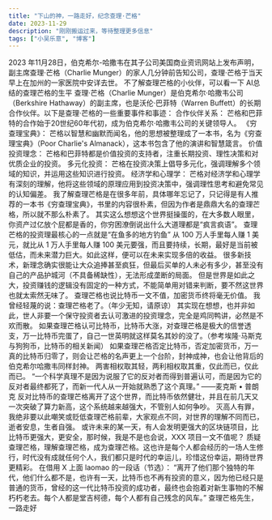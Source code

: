 ```yaml
---
title: "下山的神，一路走好，纪念查理·芒格"
date: 2023-11-29
description: "刚刚搬运过来，等待整理更多信息"
tags: ["小吴乐意", "博客"]
---
```


2023 年11月28日，伯克希尔-哈撒韦在其子公司美国商业资讯网站上发布声明，副主席查理·芒格（Charlie Munger）的家人几分钟前告知公司，查理·芒格于当天早上在加州的一家医院中安详去世。
不了解查理芒格的小伙伴，可以看一下 AI总结的查理芒格的生平
查理·芒格（Charlie Munger）是伯克希尔·哈撒韦公司（Berkshire Hathaway）的副主席，也是沃伦·巴菲特（Warren Buffett）的长期合作伙伴。以下是查理·芒格的一些重要事件和事迹：
合作伙伴关系： 芒格和巴菲特的合作始于20世纪60年代初，成为伯克希尔·哈撒韦公司的关键领导人。
《穷查理宝典》： 芒格以智慧和幽默而闻名，他的思想被整理成了一本书，名为《穷查理宝典》（Poor Charlie's Almanack），这本书包含了他的演讲和智慧箴言。
价值投资理念： 芒格和巴菲特都是价值投资的支持者，注重长期投资、理性决策和对优质企业的投资。
多元化投资： 芒格在投资决策上倡导多元化，强调理解多个领域的知识，并运用这些知识进行投资。
经济学和心理学： 芒格对经济学和心理学有深刻的理解，他将这些领域的原理应用到投资决策中，强调理性思考和避免常见的认知偏差。
我了解查理芒格是在很多年前，具体哪年忘记了，只记得是有人推荐的一本书《穷查理宝典》，书里的内容很朴素，但因为作者是鼎鼎大名的查理芒格，所以就不那么朴素了。
其实这么想想这个世界挺操蛋的，在大多数人眼里，你资产过亿放个屁都是香的，你穷困潦倒说出什么大道理都是“疯言疯语”。
查理芒格的投资理最核心的一点就是“在鱼多的地方钓鱼”
从 100 万人手里每人赚 1 美元，就比从 1 万人手里每人赚 100 美元要强，而且要持续，长期，最好是当前被低估，而未来潜力巨大。如此这样，便可以在未来实现多倍的收益。
很多新技术，新理念确实很能让大众追捧甚至疯狂，但最后买单的人未必有多少，甚至没有自己的产品护城河（不具备稀缺性），无法形成垄断的局面。
但是世界是如此之大，投资赚钱的逻辑没有固定的一种方式，不能简单用对错来判断，要不然这世界也就太索然无味了。
查理芒格也说比特币一文不值，加密货币终将毫无价值。
我曾经轻蔑的说：查理芒格老了。（年少无知，请原谅）
其实现在想想，也并非如此，世人非要一个保守投资者去认可激进的投资理念，完全是鸡同鸭讲，必然是不欢而散。
如果查理芒格认可比特币，比特币大涨，对查理芒格是极大的信誉透支，万一比特币完蛋了，自己一世英明就这样莫名其妙的没了。（参考埃隆·马斯克与狗狗币，比特币的相关新闻）
如果查理芒格否定比特币，否定加密货币，万一真的比特币归零了，则会让芒格的名声更上一个台阶，封神成神，也会让他背后的伯克希尔哈撒韦同样封神。
两害相权取其轻，两利相权取其重，仅此而已，仅此而已。
“一个科学真理不是因为说服了它的反对者而得到普遍认可，而是因为它的反对者最终都死了，而新一代人从一开始就熟悉了这个真理。”
——麦克斯 • 普朗克
反对比特币的查理芒格离开了这个世界，而比特币依然健壮，并且在前几天又一次突破了算力新高，这个系统越来越强大，不管别人如何争吵。
灭高人有罪，我绝非要以此嘲笑或贬低查理芒格前辈，大家观点不同，对世界的理解不同而已，逝者安息，生者自强。
或许未来的某一天，有人会发明更强大的区块链项目，比比特币更强大，更安全，那时候，我是不是也会说，XXX 项目一文不值呢？
质疑查理芒格，理解查理芒格，成为查理芒格。这也许是每个人都会经历的一场人生修行，时代没有成就任何个人，我们都只是时代的幸运儿，珍惜这份幸运，期待世界更精彩。
在借用 X 上面 laomao 的一段话（节选）：
“离开了他们那个独特的年代，他们什么都不是，也许有一天，比特币也不再有投资的意义，因为他已经只是普通的货币，曾经的这一代比特币投资的成功者，最终也会抱着对新生事物的不解朽朽老去。每个人都是堂吉柯德，每个人都有自己残念的风车。”
查理芒格先生，一路走好
